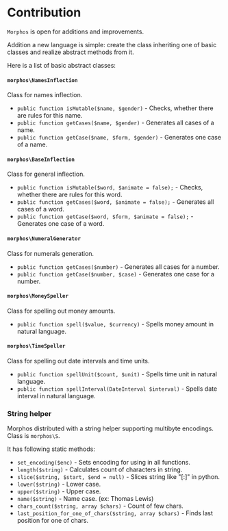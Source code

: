 # Contribution

`Morphos` is open for additions and improvements.

Addition a new language is simple: create the class inheriting one of basic classes and realize abstract methods from it.

Here is a list of basic abstract classes:

#### `morphos\NamesInflection`
Class for names inflection.

* `public function isMutable($name, $gender)` - Checks, whether there are rules for this name.
* `public function getCases($name, $gender)` - Generates all cases of a name.
* `public function getCase($name, $form, $gender)` - Generates one case of a name.

#### `morphos\BaseInflection`
Class for general inflection.

* `public function isMutable($word, $animate = false);` - Checks, whether there are rules for this word.
* `public function getCases($word, $animate = false);` - Generates all cases of a word.
* `public function getCase($word, $form, $animate = false);` - Generates one case of a word.

#### `morphos\NumeralGenerator`
Class for numerals generation.

* `public function getCases($number)` - Generates all cases for a number.
* `public function getCase($number, $case)` - Generates one case for a number.

#### `morphos\MoneySpeller`
Class for spelling out money amounts.

* `public function spell($value, $currency)` - Spells money amount in natural language.

#### `morphos\TimeSpeller`
Class for spelling out date intervals and time units.

* `public function spellUnit($count, $unit)` - Spells time unit in natural language.
* `public function spellInterval(DateInterval $interval)` - Spells date interval in natural language.

### String helper
Morphos distributed with a string helper supporting multibyte encodings. Class is `morphos\S`.

It has following static methods:

- `set_encoding($enc)` - Sets encoding for using in all functions.
- `length($string)` - Calculates count of characters in string.
- `slice($string, $start, $end = null)` - Slices string like "[:]" in python.
- `lower($string)` - Lower case.
- `upper($string)` - Upper case.
- `name($string)` - Name case. (ex: Thomas Lewis)
- `chars_count($string, array $chars)` - Count of few chars.
- `last_position_for_one_of_chars($string, array $chars)` - Finds last position for one of chars.
